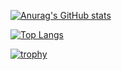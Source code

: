 [![Anurag's GitHub stats](https://github-readme-stats.vercel.app/api?username=fukusaka&count_private=true&theme=dracula)](https://github.com/anuraghazra/github-readme-stats) 

[![Top Langs](https://github-readme-stats.vercel.app/api/top-langs/?username=fukusaka&hide=html&layout=compact&theme=dracula)](https://github.com/anuraghazra/github-readme-stats)

[![trophy](https://github-profile-trophy.vercel.app/?username=fukusaka&theme=dracula)](https://github.com/ryo-ma/github-profile-trophy)
